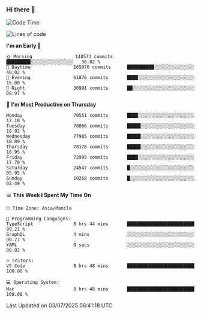 ### Hi there 👋

<!--START_SECTION:waka-->
![Code Time](http://img.shields.io/badge/Code%20Time-6%2C093%20hrs%2014%20mins-blue)

![Lines of code](https://img.shields.io/badge/From%20Hello%20World%20I%27ve%20Written-142.3%20million%20lines%20of%20code-blue)

**I'm an Early 🐤** 

```text
🌞 Morning                148573 commits      █████████░░░░░░░░░░░░░░░░   36.02 % 
🌆 Daytime                165070 commits      ██████████░░░░░░░░░░░░░░░   40.02 % 
🌃 Evening                61876 commits       ████░░░░░░░░░░░░░░░░░░░░░   15.00 % 
🌙 Night                  36991 commits       ██░░░░░░░░░░░░░░░░░░░░░░░   08.97 % 
```
📅 **I'm Most Productive on Thursday** 

```text
Monday                   70551 commits       ████░░░░░░░░░░░░░░░░░░░░░   17.10 % 
Tuesday                  78066 commits       █████░░░░░░░░░░░░░░░░░░░░   18.92 % 
Wednesday                77905 commits       █████░░░░░░░░░░░░░░░░░░░░   18.89 % 
Thursday                 78178 commits       █████░░░░░░░░░░░░░░░░░░░░   18.95 % 
Friday                   72995 commits       ████░░░░░░░░░░░░░░░░░░░░░   17.70 % 
Saturday                 24547 commits       █░░░░░░░░░░░░░░░░░░░░░░░░   05.95 % 
Sunday                   10268 commits       █░░░░░░░░░░░░░░░░░░░░░░░░   02.49 % 
```


📊 **This Week I Spent My Time On** 

```text
🕑︎ Time Zone: Asia/Manila

💬 Programming Languages: 
TypeScript               8 hrs 44 mins       █████████████████████████   99.21 % 
GraphQL                  4 mins              ░░░░░░░░░░░░░░░░░░░░░░░░░   00.77 % 
YAML                     0 secs              ░░░░░░░░░░░░░░░░░░░░░░░░░   00.02 % 

🔥 Editors: 
VS Code                  8 hrs 48 mins       █████████████████████████   100.00 % 

💻 Operating System: 
Mac                      8 hrs 48 mins       █████████████████████████   100.00 % 
```


 Last Updated on 03/07/2025 06:41:18 UTC
<!--END_SECTION:waka-->


<!--
**rad182/rad182** is a ✨ _special_ ✨ repository because its `README.md` (this file) appears on your GitHub profile.

Here are some ideas to get you started:

- 🔭 I’m currently working on ...
- 🌱 I’m currently learning ...
- 👯 I’m looking to collaborate on ...
- 🤔 I’m looking for help with ...
- 💬 Ask me about ...
- 📫 How to reach me: ...
- 😄 Pronouns: ...
- ⚡ Fun fact: ...
-->
